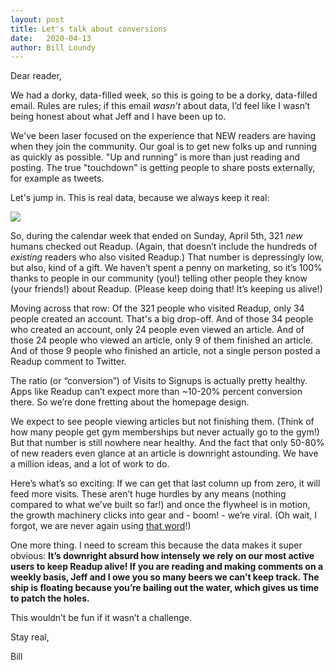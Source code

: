 ```yaml
---
layout: post
title: Let's talk about conversions
date:   2020-04-13
author: Bill Loundy
---
```

<p>
Dear reader,
</p>

<p>
We had a dorky, data-filled week, so this is going to be a dorky, data-filled email. Rules are rules; if this email <em>wasn’t</em> about data, I’d feel like I wasn’t being honest about what Jeff and I have been up to.
</p>

<p>
We've been laser focused on the experience that NEW readers are having when they join the community. Our goal is to get new folks up and running as quickly as possible. "Up and running” is more than just reading and posting. The true "touchdown" is getting people to share posts externally, for example as tweets.
</p>

<p>
Let's jump in. This is real data, because we always keep it real: 
</p>

<p>
<img src="http://blog.readup.com/pics/conversions.png" style="display:block;margin:0 auto;max-width:100%;">
</p>

<p>
So, during the calendar week that ended on Sunday, April 5th, 321 <em>new</em> humans checked out Readup. (Again, that doesn’t include the hundreds of <em>existing</em> readers who also visited Readup.) That number is depressingly low, but also, kind of a gift. We haven’t spent a penny on marketing, so it’s 100% thanks to people in our community (you!) telling other people they know (your friends!) about Readup. (Please keep doing that! It’s keeping us alive!)
</p> 

<p>
Moving across that row: Of the 321 people who visited Readup, only 34 people created an account. That's a big drop-off. And of those 34 people who created an account, only 24 people even viewed an article. And of those 24 people who viewed an article, only 9 of them finished an article. And of those 9 people who finished an article, not a single person posted a Readup comment to Twitter.
</p> 

<p>
The ratio (or “conversion”) of Visits to Signups is actually pretty healthy. Apps like Readup can’t expect more than ~10-20% percent conversion there. So we’re done fretting about the homepage design. 
</p> 

<p>
We expect to see people viewing articles but not finishing them. (Think of how many people get gym memberships but never actually go to the gym!) But that number is still nowhere near healthy. And the fact that only 50-80% of new readers even glance at an article is downright astounding. We have a million ideas, and a lot of work to do. 
</p>

<p>
Here’s what’s so exciting: If we can get that last column up from zero, it will feed more visits. These aren’t huge hurdles by any means (nothing compared to what we’ve built so far!) and once the flywheel is in motion, the growth machinery clicks into gear and - boom! - we’re viral. (Oh wait, I forgot, we are never again using <a href="https://readup.com/read/the-new-yorker/against-the-idea-of-the-coronavirus-as-metaphor">that word</a>!)
</p>

<p>
One more thing. I need to scream this because the data makes it super obvious: <strong>It’s downright absurd how intensely we rely on our most active users to keep Readup alive! If you are reading and making comments on a weekly basis, Jeff and I owe you so many beers we can’t keep track. The ship is floating because you’re bailing out the water, which gives us time to patch the holes.</strong>
</p>

<p>
This wouldn’t be fun if it wasn’t a challenge.  
</p>

<p>
Stay real, 
</p>

<p>
Bill
</p>